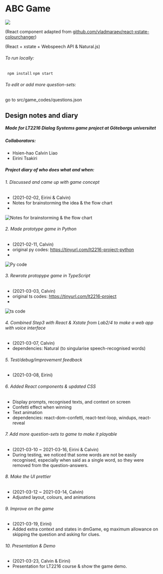 # ABC Game

![](https://media.giphy.com/media/FLj65JIF1olGbW3Meu/giphy.gif)

(React component adapted from [github.com/vladmaraev/react-xstate-colourchanger](http://github.com/vladmaraev/react-xstate-colourchanger "github.com/vladmaraev/react-xstate-colourchanger")) 

(React + xstate + Webspeech API & Natural.js)

###### To run locally:
` npm install`
  `npm start`

###### To edit or add more question-sets:
go to src/game_codes/questions.json

## Design notes and diary
##### Made for LT2216 Dialog Systems game project at Göteborgs universitet

##### Collaborators:
- 	Hsien-hao Calvin Liao 
- 	Eirini Tsakiri

##### Project diary of who does what and when:

###### 1. Discussed and came up with game concept
- (2021-02-02, Eirini & Calvin)
- Notes for brainstorming the idea & the flow chart
- 
![Notes for brainstorming & the flow chart](https://media.giphy.com/media/GayPUtZ3UFPcsGBtxg/giphy.gif "Notes for brainstorming & the flow chart")


###### 2. Made prototype game in Python
- (2021-02-11, Calvin)
- original py codes: https://tinyurl.com/lt2216-project-python
- 
![Py code](https://media.giphy.com/media/BALZbz6P3BJmUui3jQ/giphy.gif "Py code")


###### 3. Rewrote protopype game in TypeScript
- (2021-03-03, Calvin)
- original ts codes: https://tinyurl.com/lt2216-project
- 
![ts code](https://media.giphy.com/media/g4mvkk7aZujKuGl4Af/giphy.gif "ts code")

###### 4. Combined Step3 with React & Xstate from Lab2/4 to make a web app with voice interface
- (2021-03-07, Calvin)
- dependencies: Natural (to singularise speech-recognised words)

###### 5. Test/debug/improvement feedback
- (2021-03-08, Eirini)

###### 6. Added React components & updated CSS
- Display prompts, recognised texts, and context on screen
- Confetti effect when winning
- Text animation
- dependencies: react-dom-confetti, react-text-loop, windups, react-reveal

###### 7. Add more question-sets to game to make it playable
- (2021-03-10 ~ 2021-03-16, Eirini & Calvin)
- During testing, we noticed that some words are not be easily recognised, especially when said as a single word, so they were removed from the question-answers.

###### 8. Make the UI prettier
- (2021-03-12 ~ 2021-03-14, Calvin)
- Adjusted layout, colours, and animations

###### 9. Improve on the game
- (2021-03-19, Eirini)
- Added extra context and states in dmGame, eg maximum allowance on skipping the question and asking for clues.

###### 10. Presentation & Demo
- (2021-03-23, Calvin & Eirini)
- Presentation for LT2216 course & show the game demo.


